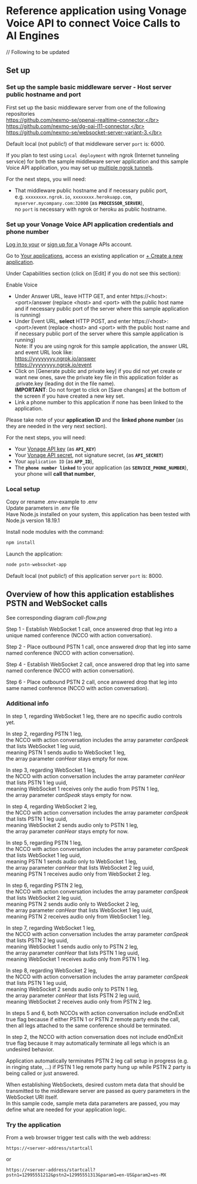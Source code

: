 # Reference application using Vonage Voice API to connect Voice Calls to AI Engines

// Following to be updated

## Set up

### Set up the sample basic middleware server - Host server public hostname and port

First set up the basic middleware server from one of the following repositories</br>
https://github.com/nexmo-se/openai-realtime-connector,</br>
https://github.com/nexmo-se/dg-oai-l11-connector,</br>
https://github.com/nexmo-se/websocket-server-variant-3.</br>

Default local (not public!) of that middleware server `port` is: 6000.

If you plan to test using `Local deployment` with ngrok (Internet tunneling service) for both the sample middleware server application and this sample Voice API application, you may set up [multiple ngrok tunnels](https://ngrok.com/docs/agent/config/#tunnel-configurations).

For the next steps, you will need:
- That middleware public hostname and if necessary public port,</br>
e.g. `xxxxxxxx.ngrok.io`, `xxxxxxxx.herokuapp.com`, `myserver.mycompany.com:32000`  (as **`PROCESSOR_SERVER`**),</br>
no `port` is necessary with ngrok or heroku as public hostname.</br>

### Set up your Vonage Voice API application credentials and phone number

[Log in to your](https://dashboard.nexmo.com/sign-in) or [sign up for a](https://dashboard.nexmo.com/sign-up) Vonage APIs account.

Go to [Your applications](https://dashboard.nexmo.com/applications), access an existing application or [+ Create a new application](https://dashboard.nexmo.com/applications/new).

Under Capabilities section (click on [Edit] if you do not see this section):

Enable Voice
- Under Answer URL, leave HTTP GET, and enter https://\<host\>:\<port\>/answer (replace \<host\> and \<port\> with the public host name and if necessary public port of the server where this sample application is running)</br>
- Under Event URL, **select** HTTP POST, and enter https://\<host\>:\<port\>/event (replace \<host\> and \<port\> with the public host name and if necessary public port of the server where this sample application is running)</br>
Note: If you are using ngrok for this sample application, the answer URL and event URL look like:</br>
https://yyyyyyyy.ngrok.io/answer</br>
https://yyyyyyyy.ngrok.io/event</br> 	
- Click on [Generate public and private key] if you did not yet create or want new ones, save the private key file in this application folder as .private.key (leading dot in the file name).</br>
**IMPORTANT**: Do not forget to click on [Save changes] at the bottom of the screen if you have created a new key set.</br>
- Link a phone number to this application if none has been linked to the application.

Please take note of your **application ID** and the **linked phone number** (as they are needed in the very next section).

For the next steps, you will need:</br>
- Your [Vonage API key](https://dashboard.nexmo.com/settings) (as **`API_KEY`**)</br>
- Your [Vonage API secret](https://dashboard.nexmo.com/settings), not signature secret, (as **`API_SECRET`**)</br>
- Your `application ID` (as **`APP_ID`**),</br>
- The **`phone number linked`** to your application (as **`SERVICE_PHONE_NUMBER`**), your phone will **call that number**,</br>

### Local setup

Copy or rename .env-example to .env<br>
Update parameters in .env file<br>
Have Node.js installed on your system, this application has been tested with Node.js version 18.19.1<br>

Install node modules with the command:<br>
 ```bash
npm install
```

Launch the application:<br>
```bash
node pstn-websocket-app
```

Default local (not public!) of this application server `port` is: 8000.

## Overview of how this application establishes PSTN and WebSocket calls

See corresponding diagram *call-flow.png*

Step 1 - Establish WebSocket 1 call, once answered drop that leg into a unique named conference (NCCO with action conversation).

Step 2 - Place outbound PSTN 1 call, once answered drop that leg into same named conference (NCCO with action conversation).

Step 4 - Establish WebSocket 2 call, once answered drop that leg into same named conference (NCCO with action conversation).

Step 6 - Place outbound PSTN 2 call, once answered drop that leg into same named conference (NCCO with action conversation).

### Additional info

In step 1, regarding WebSocket 1 leg, there are no specific audio controls yet.</br>

In step 2, regarding PSTN 1 leg,</br>
the NCCO with action conversation includes the array parameter *canSpeak* that lists WebSocket 1 leg uuid,</br>
meaning PSTN 1 sends audio to WebSocket 1 leg,</br>
the array parameter *canHear* stays empty for now.</br>

In step 3, regarding WebSocket 1 leg,</br>
the NCCO with action conversation includes the array parameter *canHear* that lists PSTN 1 leg uuid,</br>
meaning WebSocket 1 receives only the audio from PSTN 1 leg,</br>
the array parameter *canSpeak* stays empty for now.</br>

In step 4, regarding WebSocket 2 leg,</br>
the NCCO with action conversation includes the array parameter *canSpeak* that lists PSTN 1 leg uuid,</br>
meaning WebSocket 2 sends audio only to PSTN 1 leg,</br>
the array parameter *canHear* stays empty for now.</br>

In step 5, regarding PSTN 1 leg,</br>
the NCCO with action conversation includes the array parameter *canSpeak* that lists WebSocket 1 leg uuid,</br>
meaning PSTN 1 sends audio only to WebSocket 1 leg,</br>
the array parameter *canHear* that lists WebSocket 2 leg uuid,</br>
meaning PSTN 1 receives audio only from WebSocket 2 leg.</br>

In step 6, regarding PSTN 2 leg,</br>
the NCCO with action conversation includes the array parameter *canSpeak* that lists WebSocket 2 leg uuid,</br>
meaning PSTN 2 sends audio only to WebSocket 2 leg,</br>
the array parameter *canHear* that lists WebSocket 1 leg uuid,</br>
meaning PSTN 2 receives audio only from WebSocket 1 leg.</br>

In step 7, regarding WebSocket 1 leg,</br>
the NCCO with action conversation includes the array parameter *canSpeak* that lists PSTN 2 leg uuid,</br>
meaning WebSocket 1 sends audio only to PSTN 2 leg,</br>
the array parameter *canHear* that lists PSTN 1 leg uuid,</br>
meaning WebSocket 1 receives audio only from PSTN 1  leg.</br>

In step 8, regarding WebSocket 2 leg,</br>
the NCCO with action conversation includes the array parameter *canSpeak* that lists PSTN 1 leg uuid,</br>
meaning WebSocket 2 sends audio only to PSTN 1 leg,</br>
the array parameter *canHear* that lists PSTN 2 leg uuid,</br>
meaning WebSocket 2 receives audio only from PSTN 2  leg.</br>



In steps 5 and 6, both NCCOs with action conversation include endOnExit true flag because if either PSTN 1 or PSTN 2 remote party ends the call, then all legs attached to the same conference should be terminated.</br>

In step 2, the NCCO with action conversation does not include endOnExit true flag because it may automatically terminate all legs which is an undesired behavior.</br>

Application automatically terminates PSTN 2 leg call setup in progress (e.g. in ringing state, ...) if PSTN 1 leg remote party hung up while PSTN 2 party is being called or just answered.</br>

When establishing WebSockets, desired custom meta data that should be transmitted to the middleware server are passed as query parameters in the WebSocket URI itself.</br>
In this sample code, sample meta data parameters are passed, you may define what are needed for your application logic.</br>

### Try the application

From a web browser trigger test calls with the web address:</br>

`https://<server-address/startcall`

or

`https://<server-address/startcall?pstn1=12995551212&pstn2=12995551313&param1=en-US&param2=es-MX`




